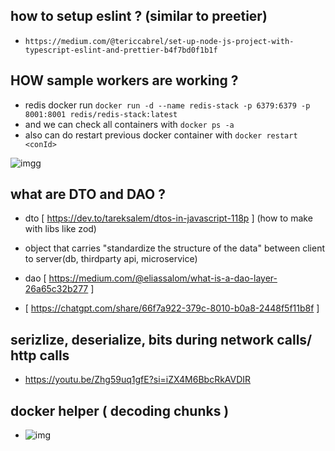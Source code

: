 ## how to setup eslint ?  (similar to preetier)

- `https://medium.com/@tericcabrel/set-up-node-js-project-with-typescript-eslint-and-prettier-b4f7bd0f1b1f`

## HOW sample workers are working ?

- redis docker run `docker run -d --name redis-stack -p 6379:6379 -p 8001:8001 redis/redis-stack:latest`
- and we can check all containers with `docker ps -a`
- also can do restart previous docker container with `docker restart <conId>`

![imgg](https://res.cloudinary.com/dncm3mid4/image/upload/v1727460937/githubreadme/zpek14llftjkfs8ksayx.png)

## what are DTO and DAO ?

- dto [ https://dev.to/tareksalem/dtos-in-javascript-118p ] (how to make with libs like zod) 
- object that carries "standardize the structure of the data" between client to server(db, thirdparty api, microservice)

- dao [ https://medium.com/@eliassalom/what-is-a-dao-layer-26a65c32b277 ]

- [ https://chatgpt.com/share/66f7a922-379c-8010-b0a8-2448f5f11b8f ]

## serizlize, deserialize, bits during network calls/ http calls

- https://youtu.be/Zhg59uq1gfE?si=iZX4M6BbcRkAVDIR

## docker helper ( decoding chunks )

- ![img](https://res.cloudinary.com/dncm3mid4/image/upload/v1729048169/githubreadme/v5k0jcjsh3yjjnqpejws.png)